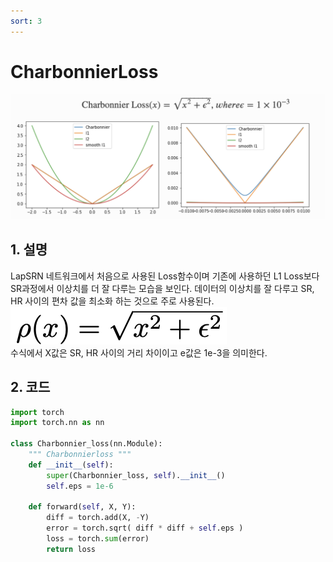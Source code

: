 ```yaml
---
sort: 3
---
```


# CharbonnierLoss    
![CharbonnierLoss 메인](../../static/CharbonnierLoss/CharbonnierLoss_main.png)  

## 1. 설명  
LapSRN 네트워크에서 처음으로 사용된 Loss함수이며 기존에 사용하던 L1 Loss보다 SR과정에서 이상치를 더 잘 다루는 모습을 보인다. 데이터의 이상치를 잘 다루고 SR, HR 사이의 편차 값을 최소화 하는 것으로 주로 사용된다.  
![CharbonnierLoss 수식](../../static/CharbonnierLoss/CharbonnierLoss_math.png)  
수식에서 X값은 SR, HR 사이의 거리 차이이고 e값은 1e-3을 의미한다.  

## 2. 코드  
```python
import torch
import torch.nn as nn

class Charbonnier_loss(nn.Module):
    """ Charbonnierloss """
    def __init__(self):
        super(Charbonnier_loss, self).__init__()
        self.eps = 1e-6

    def forward(self, X, Y):
        diff = torch.add(X, -Y)
        error = torch.sqrt( diff * diff + self.eps )
        loss = torch.sum(error) 
        return loss

```